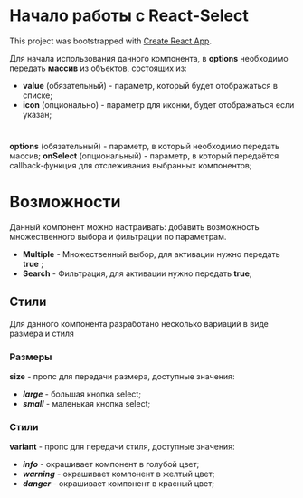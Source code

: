 # Начало работы с React-Select
This project was bootstrapped with [Create React App](https://github.com/facebook/create-react-app).

Для начала использования данного компонента, в **options** необходимо передать **массив** из объектов, состоящих из:
- **value** (обязательный) - параметр, который будет отображаться в списке;
- **icon** (опционально)   - параметр для иконки, будет отображаться если указан;
#
**options** (обязательный) - параметр, в который необходимо передать массив;
**onSelect** (опциональный) - параметр, в который передаётся callback-функция для отслеживания выбранных компонентов;

# Возможности
Данный компонент можно настраивать: добавить возможность множественного выбора и фильтрации по параметрам.

- **Multiple** - Множественный выбор, для активации нужно передать **true** ;
- **Search** - Фильтрация, для активации нужно передать **true**;

## Стили
Для данного компонента разработано несколько вариаций в виде размера и стиля

### Размеры
**size** - пропс для передачи размера, доступные значения:
- _**large**_ - большая кнопка select;
- _**small**_ - маленькая кнопка select;

### Стили
**variant** - пропс для передачи стиля, доступные значения:
- _**info**_ - окрашивает компонент в голубой цвет;
- _**warning**_ - окрашивает компонент в желтый цвет;
- _**danger**_ - окрашивает компонент в красный цвет;
